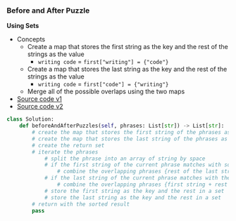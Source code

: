 ### Before and After Puzzle
**Using Sets**
- Concepts
    - Create a map that stores the first string as the key and the rest of the strings as the value 
        - `writing code` = `first["writing"] = {"code"}`
    - Create a map that stores the last string as the key and the rest of the strings as the value 
        - `writing code` = `first["code"] = {"writing"}`
    - Merge all of the possible overlaps using the two maps
- [Source code v1](source/UsingSets.py)
- [Source code v2](source/UsingSets2.py)

```python
class Solution:
    def beforeAndAfterPuzzles(self, phrases: List[str]) -> List[str]:
        # create the map that stores the first string of the phrases as the key and the rest as a set
        # create the map that stores the last string of the phrases as the key and the rest as a set
        # create the return set
        # iterate the phrases
            # split the phrase into an array of string by space
            # if the first string of the current phrase matches with some last string of the other phrase
                # combine the overlapping phrases {rest of the last string + last string}
            # if the last string of the current phrase matches with the first string of the other phrase
                # combine the overlapping phrases {first string + rest of the first string}            
            # store the first string as the key and the rest in a set
            # store the last string as the key and the rest in a set
        # return with the sorted result
        pass
```